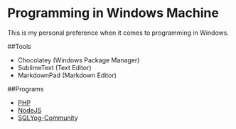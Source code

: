 # Programming in Windows Machine

This is my personal preference when it comes to programming in Windows. 

##Tools
- Chocolatey (Windows Package Manager)
- SublimeText (Text Editor)
- MarkdownPad (Markdown Editor)

##Programs
- [PHP](http://php.net)
- [NodeJS](http://nodejs.org)
- [SQLYog-Communit](https://github.com/webyog/sqlyog-community)y